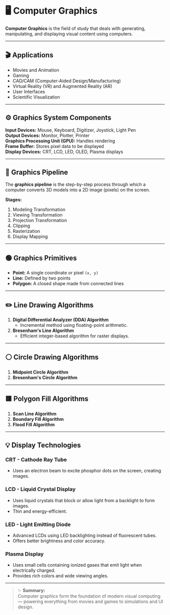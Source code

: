 # 🖥️ Computer Graphics

**Computer Graphics** is the field of study that deals with generating, manipulating, and displaying visual content using computers.

---

## 🎬 Applications

- Movies and Animation  
- Gaming  
- CAD/CAM (Computer-Aided Design/Manufacturing)  
- Virtual Reality (VR) and Augmented Reality (AR)  
- User Interfaces  
- Scientific Visualization  

---

## ⚙️ Graphics System Components

**Input Devices:** Mouse, Keyboard, Digitizer, Joystick, Light Pen  
**Output Devices:** Monitor, Plotter, Printer  
**Graphics Processing Unit (GPU):** Handles rendering  
**Frame Buffer:** Stores pixel data to be displayed  
**Display Devices:** CRT, LCD, LED, OLED, Plasma displays  

---

## 🧩 Graphics Pipeline

The **graphics pipeline** is the step-by-step process through which a computer converts 3D models into a 2D image (pixels) on the screen.

**Stages:**
1. Modeling Transformation  
2. Viewing Transformation  
3. Projection Transformation  
4. Clipping  
5. Rasterization  
6. Display Mapping  

---

## 🟢 Graphics Primitives

- **Point:** A single coordinate or pixel `(x, y)`  
- **Line:** Defined by two points  
- **Polygon:** A closed shape made from connected lines  

---

## ✏️ Line Drawing Algorithms

1. **Digital Differential Analyzer (DDA) Algorithm**  
   - Incremental method using floating-point arithmetic.  
2. **Bresenham's Line Algorithm**  
   - Efficient integer-based algorithm for raster displays.  

---

## ⚪ Circle Drawing Algorithms

1. **Midpoint Circle Algorithm**  
2. **Bresenham's Circle Algorithm**

---

## 🟥 Polygon Fill Algorithms

1. **Scan Line Algorithm**  
2. **Boundary Fill Algorithm**  
3. **Flood Fill Algorithm**

---

## 💡 Display Technologies

### **CRT - Cathode Ray Tube**
- Uses an electron beam to excite phosphor dots on the screen, creating images.

### **LCD - Liquid Crystal Display**
- Uses liquid crystals that block or allow light from a backlight to form images.  
- Thin and energy-efficient.

### **LED - Light Emitting Diode**
- Advanced LCDs using LED backlighting instead of fluorescent tubes.  
- Offers better brightness and color accuracy.

### **Plasma Display**
- Uses small cells containing ionized gases that emit light when electrically charged.  
- Provides rich colors and wide viewing angles.

---

> ✨ **Summary:**  
> Computer graphics form the foundation of modern visual computing — powering everything from movies and games to simulations and UI design.
